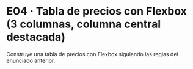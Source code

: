 # E04 · Tabla de precios con Flexbox (3 columnas, columna central destacada)

Construye una tabla de precios con Flexbox siguiendo las reglas del enunciado anterior.
